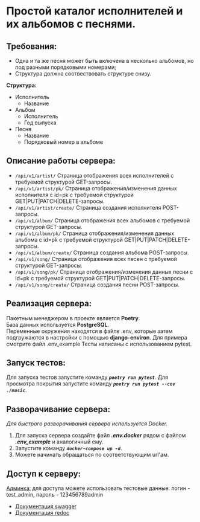 # Простой каталог исполнителей и их альбомов с песнями.

## Требования:

- Одна и та же песня может быть включена в несколько альбомов, но под разными порядковыми номерами;
- Структура должна соотвествовать структуре снизу.

**Структура:**
* Исполнитель
    + Название
* Альбом
    + Исполнитель
    + Год выпуска
* Песня
    + Название
    + Порядковый номер в альбоме

## Описание работы сервера:


* `/api/v1/artist/`
Страница отображения всех исполнителей с требуемой структурой GET-запросы.
* `/api/v1/artist/pk/`
Страница отображения/изменения данных исполнителя с id=pk с требуемой структурой GET|PUT|PATCH|DELETE-запросы.
* `/api/v1/artist/create/`
Страница создания исполнителя POST-запросы.
* `/api/v1/album/`
Страница отображения всех альбомов с требуемой структурой GET-запросы.
* `/api/v1/album/pk/`
Страница отображения/изменения данных альбома с id=pk с требуемой структурой GET|PUT|PATCH|DELETE-запросы.
* `/api/v1/album/create/`
Страница создания альбома POST-запросы.
* `/api/v1/song/`
Страница отображения всех песен с требуемой структурой GET-запросы.
* `/api/v1/song/pk/`
Страница отображения/изменения данных песни с id=pk с требуемой структурой GET|PUT|PATCH|DELETE-запросы.
* `/api/v1/song/create/`
Страница создания песни POST-запросы.

## Реализация сервера:

Пакетным менеджером в проекте является **Poetry**. \
База данных используется **PostgreSQL**. \
Переменные окружения находятся в файле .env, которые затем подгружаются в настройки с помощью **django-environ**. Для 
примера смотрите файл .env_example
Тесты написаны с использованием pytest.


## Запуск тестов:

Для запуска тестов запустите команду _**`poetry run pytest`**_.
Для просмотра покрытия запустите команду _**`poetry run pytest --cov ./music`**_.


## Разворачивание сервера:

_Для быстрого разворачивания сервера используется Docker._

1. Для запуска сервера создайте файл **_.env.docker_** рядом с файлом **_.env_example_** и аналогичный ему.
2. Запустите команду _**`docker-compose up -d`**_.
3. Можете начинать обращаться по соответствующим url'ам.


## Доступ к серверу:

[Админка:](http://157.90.14.181:8004/admin/) для доступа можете использовать тестовые данные: логин - test_admin, пароль - 123456789admin

- [Документация swagger](http://157.90.14.181:8004/swagger/)
- [Документация redoc](http://157.90.14.181:8004/redoc/)
